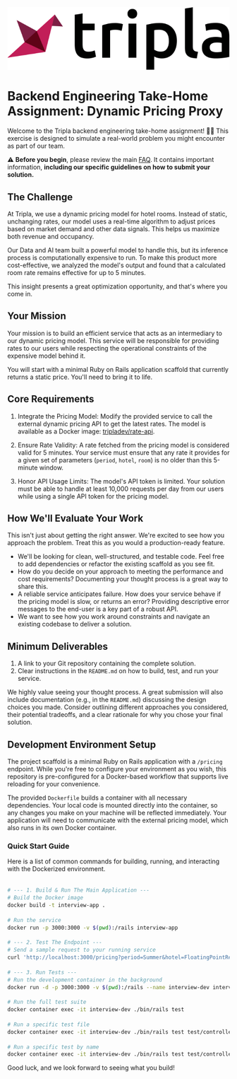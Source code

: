 <div align="center">
   <img src="/img/logo.svg?raw=true" width=600 style="background-color:white;">
</div>

# Backend Engineering Take-Home Assignment: Dynamic Pricing Proxy

Welcome to the Tripla backend engineering take-home assignment\! 🧑‍💻 This exercise is designed to simulate a real-world problem you might encounter as part of our team.

⚠️ **Before you begin**, please review the main [FAQ](/README.md#frequently-asked-questions). It contains important information, **including our specific guidelines on how to submit your solution.**

## The Challenge

At Tripla, we use a dynamic pricing model for hotel rooms. Instead of static, unchanging rates, our model uses a real-time algorithm to adjust prices based on market demand and other data signals. This helps us maximize both revenue and occupancy.

Our Data and AI team built a powerful model to handle this, but its inference process is computationally expensive to run. To make this product more cost-effective, we analyzed the model's output and found that a calculated room rate remains effective for up to 5 minutes.

This insight presents a great optimization opportunity, and that's where you come in.

## Your Mission

Your mission is to build an efficient service that acts as an intermediary to our dynamic pricing model. This service will be responsible for providing rates to our users while respecting the operational constraints of the expensive model behind it.

You will start with a minimal Ruby on Rails application scaffold that currently returns a static price. You'll need to bring it to life.

## Core Requirements

1.  Integrate the Pricing Model: Modify the provided service to call the external dynamic pricing API to get the latest rates. The model is available as a Docker image: [tripladev/rate-api](https://hub.docker.com/r/tripladev/rate-api).

2.  Ensure Rate Validity: A rate fetched from the pricing model is considered valid for 5 minutes. Your service must ensure that any rate it provides for a given set of parameters (`period`, `hotel`, `room`) is no older than this 5-minute window.

3.  Honor API Usage Limits: The model's API token is limited. Your solution must be able to handle at least 10,000 requests per day from our users while using a single API token for the pricing model.

## How We'll Evaluate Your Work

This isn't just about getting the right answer. We're excited to see how you approach the problem. Treat this as you would a production-ready feature.

  * We'll be looking for clean, well-structured, and testable code. Feel free to add dependencies or refactor the existing scaffold as you see fit.
  * How do you decide on your approach to meeting the performance and cost requirements? Documenting your thought process is a great way to share this.
  * A reliable service anticipates failure. How does your service behave if the pricing model is slow, or returns an error? Providing descriptive error messages to the end-user is a key part of a robust API.
  * We want to see how you work around constraints and navigate an existing codebase to deliver a solution.


## Minimum Deliverables

1.  A link to your Git repository containing the complete solution.
2.  Clear instructions in the `README.md` on how to build, test, and run your service.

We highly value seeing your thought process. A great submission will also include documentation (e.g., in the `README.md`) discussing the design choices you made. Consider outlining different approaches you considered, their potential tradeoffs, and a clear rationale for why you chose your final solution.

## Development Environment Setup

The project scaffold is a minimal Ruby on Rails application with a `/pricing` endpoint. While you're free to configure your environment as you wish, this repository is pre-configured for a Docker-based workflow that supports live reloading for your convenience.

The provided `Dockerfile` builds a container with all necessary dependencies. Your local code is mounted directly into the container, so any changes you make on your machine will be reflected immediately. Your application will need to communicate with the external pricing model, which also runs in its own Docker container.

### Quick Start Guide

Here is a list of common commands for building, running, and interacting with the Dockerized environment.

```bash

# --- 1. Build & Run The Main Application ---
# Build the Docker image
docker build -t interview-app .

# Run the service
docker run -p 3000:3000 -v $(pwd):/rails interview-app

# --- 2. Test The Endpoint ---
# Send a sample request to your running service
curl 'http://localhost:3000/pricing?period=Summer&hotel=FloatingPointResort&room=SingletonRoom'

# --- 3. Run Tests ---
# Run the development container in the background
docker run -d -p 3000:3000 -v $(pwd):/rails --name interview-dev interview-app

# Run the full test suite
docker container exec -it interview-dev ./bin/rails test

# Run a specific test file
docker container exec -it interview-dev ./bin/rails test test/controllers/pricing_controller_test.rb

# Run a specific test by name
docker container exec -it interview-dev ./bin/rails test test/controllers/pricing_controller_test.rb -n test_should_get_pricing_with_all_parameters
```


Good luck, and we look forward to seeing what you build\!
